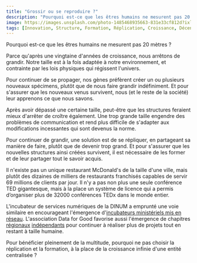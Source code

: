 ```yaml
---
title: "Grossir ou se reproduire ?"
description: "Pourquoi est-ce que les êtres humains ne mesurent pas 20 mètres ?"
image: https://images.unsplash.com/photo-1485468935663-831e33cf812d?ixlib=rb-1.2.1&ixid=eyJhcHBfaWQiOjEyMDd9&auto=format&fit=crop&w=1200&q=80
tags: [Innovation, Structure, Formation, Réplication, Croissance, Décentralisation]
---
```


Pourquoi est-ce que les êtres humains ne mesurent pas 20 mètres ?

Parce qu'après une vingtaine d'années de croissance, nous arrêtons de grandir. Notre taille est à la fois adaptée à notre environnement, et contrainte par les lois physiques qui régissent l'univers.

Pour continuer de se propager, nos gènes préfèrent créer un ou plusieurs nouveaux spécimens, plutôt que de nous faire grandir indéfiniment. Et pour s'assurer que les nouveaux venus survivent, nous (et le reste de la société) leur apprenons ce que nous savons.

Après avoir dépassé une certaine taille, peut-être que les structures feraient mieux d'arrêter de croître également. Une trop grande taille engendre des problèmes de communication et rend plus difficile de s'adapter aux modifications incessantes qui sont devenus la norme.

Pour continuer de grandir, une solution est de se répliquer, en partageant sa manière de faire, plutôt que de devenir trop grand. Et pour s'assurer que les nouvelles structures ainsi créées survivent, il est nécessaire de les former et de leur partager tout le savoir acquis.

Il n'existe pas un unique restaurant McDonald's de la taille d'une ville, mais plutôt des dizaines de milliers de restaurants franchisés capables de servir 69 millions de clients par jour. Il n'y a pas non plus une seule conférence TED gigantesque, mais à la place un système de licence qui a permis d’organiser plus de 32000 conférences TEDx dans le monde entier.

L'incubateur de services numériques de la DINUM a emprunté une voie similaire en encourageant l'émergence d'[incubateurs ministériels mis en réseau](https://beta.gouv.fr/incubateurs/). L'association Data for Good favorise aussi l'émergence de chapitres [régionaux](https://www.meetup.com/fr-FR/Data-for-Good-Provence/) [indépendants](https://www.meetup.com/fr-FR/Data-for-Good-Grenoble/) pour continuer à réaliser plus de projets tout en restant à taille humaine.

Pour bénéficier pleinement de la multitude, pourquoi ne pas choisir la réplication et la formation, à la place de la croissance infinie d'une entité centralisée ?
